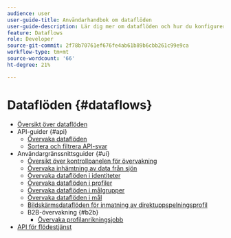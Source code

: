 ```yaml
---
audience: user
user-guide-title: Användarhandbok om dataflöden
user-guide-description: Lär dig mer om dataflöden och hur du konfigurerar dem för olika tjänster.
feature: Dataflows
role: Developer
source-git-commit: 2f78b70761ef676fe4ab61b89b6cbb261c99e9ca
workflow-type: tm+mt
source-wordcount: '66'
ht-degree: 21%

---
```



# Dataflöden {#dataflows}

- [Översikt över dataflöden](./home.md)
- API-guider {#api}
   - [Övervaka dataflöden](./api/monitor.md)
   - [Sortera och filtrera API-svar](./api/sort-and-filter.md)
- Användargränssnittsguider {#ui}
   - [Översikt över kontrollpanelen för övervakning](./ui/monitor.md)
   - [Övervaka inhämtning av data från sjön](./ui/monitor-sources.md)
   - [Övervaka dataflöden i identiteter](./ui/monitor-identities.md)
   - [Övervaka dataflöden i profiler](./ui/monitor-profiles.md)
   - [Övervaka dataflöden i målgrupper](./ui/monitor-audiences.md)
   - [Övervaka dataflöden i mål](./ui/monitor-destinations.md)
   - [Bildskärmsdataflöden för inmatning av direktuppspelningsprofil](./ui/monitor-streaming-profile.md)
   - B2B-övervakning {#b2b}
      - [Övervaka profilanrikningsjobb](./ui/b2b/monitor-profile-enrichment.md)
- [API för flödestjänst](https://www.adobe.io/experience-platform-apis/references/flow-service/)